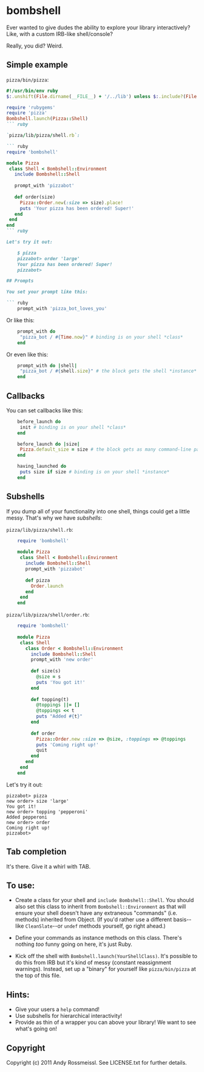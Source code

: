# bombshell

Ever wanted to give dudes the ability to explore your library interactively? Like, with a custom IRB-like shell/console?

Really, you did? Weird.

## Simple example

`pizza/bin/pizza`:

``` ruby
#!/usr/bin/env ruby
$:.unshift(File.dirname(__FILE__) + '/../lib') unless $:.include?(File.dirname(__FILE__) + '/../lib')

require 'rubygems'
require 'pizza'
Bombshell.launch(Pizza::Shell)
``` ruby

`pizza/lib/pizza/shell.rb`:

``` ruby
require 'bombshell'

module Pizza
 class Shell < Bombshell::Environment
   include Bombshell::Shell
   
   prompt_with 'pizzabot'
   
   def order(size)
     Pizza::Order.new(:size => size).place!
     puts 'Your pizza has been ordered! Super!'
   end
 end
end
``` ruby

Let's try it out:

    $ pizza
    pizzabot> order 'large'
    Your pizza has been ordered! Super!
    pizzabot>

## Prompts

You set your prompt like this:

``` ruby
    prompt_with 'pizza_bot_loves_you'
```

Or like this:

``` ruby
    prompt_with do
     "pizza_bot / #{Time.now}" # binding is on your shell *class*
    end
```

Or even like this:

``` ruby
    prompt_with do |shell|
     "pizza_bot / #{shell.size}" # the block gets the shell *instance* when it asks for it
    end
```

## Callbacks

You can set callbacks like this:

``` ruby
    before_launch do
     init # binding is on your shell *class*
    end

    before_launch do |size|
     Pizza.default_size = size # the block gets as many command-line parameters as you ask for
    end

    having_launched do
     puts size if size # binding is on your shell *instance*
    end
```

## Subshells

If you dump all of your functionality into one shell, things could get a little messy. That's why we have *subshells*:

`pizza/lib/pizza/shell.rb`:

``` ruby
    require 'bombshell'
    
    module Pizza
     class Shell < Bombshell::Environment
       include Bombshell::Shell
       prompt_with 'pizzabot'
       
       def pizza
         Order.launch
       end
     end
    end
```

`pizza/lib/pizza/shell/order.rb`:

``` ruby
    require 'bombshell'
    
    module Pizza
     class Shell
       class Order < Bombshell::Environment
         include Bombshell::Shell
         prompt_with 'new order'
       
         def size(s)
           @size = s
           puts 'You got it!'
         end
         
         def topping(t)
           @toppings ||= []
           @toppings << t
           puts "Added #{t}"
         end
         
         def order
           Pizza::Order.new :size => @size, :toppings => @toppings
           puts 'Coming right up!'
           quit
         end
       end
     end
    end
```

Let's try it out:

    pizzabot> pizza
    new order> size 'large'
    You got it!
    new order> topping 'pepperoni'
    Added pepperoni
    new order> order
    Coming right up!
    pizzabot>

## Tab completion

It's there. Give it a whirl with TAB.

## To use:

* Create a class for your shell and `include Bombshell::Shell`. You should also set this class to inherit from `Bombshell::Environment` as that will ensure your shell doesn't have any extraneous "commands" (i.e. methods) inherited from Object. (If you'd rather use a different basis--like `CleanSlate`--or `undef` methods yourself, go right ahead.)

* Define your commands as instance methods on this class. There's nothing *too* funny going on here, it's just Ruby.

* Kick off the shell with `Bombshell.launch(YourShellClass)`. It's possible to do this from IRB but it's kind of messy (constant reassignment warnings). Instead, set up a "binary" for yourself like `pizza/bin/pizza` at the top of this file.

## Hints:

* Give your users a `help` command!
* Use subshells for hierarchical interactivity!
* Provide as thin of a wrapper you can above your library! We want to see what's going on!

## Copyright

Copyright (c) 2011 Andy Rossmeissl. See LICENSE.txt for
further details.
